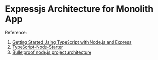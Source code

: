 # Expressjs Architecture for Monolith App

Reference:

1. [Getting Started Using TypeScript with Node.js and Express](https://medium.com/@pankaj.itdeveloper/getting-started-using-typescript-with-node-js-and-express-6aff573667d5)
2. [TypeScript-Node-Starter](https://github.com/microsoft/TypeScript-Node-Starter)
3. [Bulletproof node.js project architecture](https://dev.to/santypk4/bulletproof-node-js-project-architecture-4epf)
